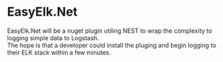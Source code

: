 # EasyElk.Net

EasyElk.Net will be a nuget plugin utiling NEST to wrap the complexity to logging simple data to Logstash.  
The hope is that a developer could install the pluging and begin logging to their ELK stack within a few minutes.
